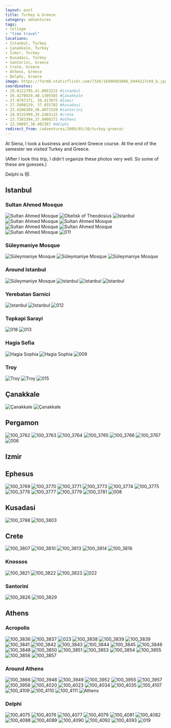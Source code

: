 ```yaml
---
layout: post
title: Turkey & Greece
category: adventures
tags:
- college
- "time travel"
locations:
- Istanbul, Turkey
- Çanakkale, Turkey
- Izmir, Turkey
- Kusadasi, Turkey
- Santorini, Greece
- Crete, Greece
- Athens, Greece
- Delphi, Greece
image: https://farm8.staticflickr.com/7326/16506855066_b944227cb9_b.jpg
coordinates:
- 29.0121795,41.0053215 #istanbul
- 26.4270929,40.1305585 #Çanakkale
- 27.0797171, 38.417675 #Izmir
- 27.2608129, 37.855702 #kusadasi
- 25.4206309,36.4071539 #santorini
- 24.9131999,35.2483132 #crete
- 23.7383394,37.9908372 #athens
- 22.50097,38.482387 #delphi
redirect_from: /adventures/2009/05/20/turkey-greece/
---
```



At Siena, I took a business and ancient Greece course. At the end of the semester we visited Turkey and Greece.

(After I took this trip, I didn't organize these photos very well. So some of these are guesses.)

Delphi is :heart_eyes_cat:.

## Istanbul

### Sultan Ahmed Mosque

<div class="photos">


<img src="https://farm3.staticflickr.com/2848/10009183116_a62d599673_b.jpg" class="img-wide" alt="Sultan Ahmed Mosque">

<img src="https://farm3.staticflickr.com/2813/10009242593_5f377e854b_b.jpg" class="img-tall" alt="Obelisk of Theodosius">

<img src="https://farm4.staticflickr.com/3745/10009122564_3df9f3e42e_b.jpg" class="img-wide" alt="Istanbul">

<img src="https://farm8.staticflickr.com/7387/10009272713_f9ae407882_b.jpg" class="img-tall" alt="Sultan Ahmed Mosque">


<img src="https://farm8.staticflickr.com/7450/10009173064_6acb221385_b.jpg" class="img-half" alt="Sultan Ahmed Mosque">


<img src="https://farm4.staticflickr.com/3690/10009184634_93b4779781_b.jpg" class="img-half" alt="Sultan Ahmed Mosque">

<img src="https://farm4.staticflickr.com/3794/10009259356_81ef2c2492_b.jpg" class="img-half" alt="Sultan Ahmed Mosque">

<img src="https://farm3.staticflickr.com/2879/10009317693_203b740ef4_b.jpg" class="img-half" alt="Sultan Ahmed Mosque">


<img src="https://farm9.staticflickr.com/8663/15999751573_cd8ba5c19b_b.jpg"  alt="011">
</div>


### Süleymaniye Mosque

<div class="photos">


<img src="https://farm8.staticflickr.com/7344/10009204194_18ed6f1e18_b.jpg" class="img-half" alt="Süleymaniye Mosque">

<img src="https://farm8.staticflickr.com/7390/10009298856_aae74681e8_b.jpg" class="img-half" alt="Süleymaniye Mosque">


<img src="https://farm8.staticflickr.com/7323/10009301936_6c9a5ea2f2_b.jpg"  alt="Süleymaniye Mosque">


</div>

### Around Istanbul

<div class="photos">


<img src="https://farm8.staticflickr.com/7292/10009362953_fa27475d92_b.jpg" class="img-half" alt="Süleymaniye Mosque">


<img src="https://farm6.staticflickr.com/5487/10009344776_f0684fe189_b.jpg" class="img-half" alt="Istanbul">


<img src="https://farm8.staticflickr.com/7352/10009351526_c30de1bbb2_b.jpg" class="img-half" alt="Istanbul">


<img src="https://farm8.staticflickr.com/7355/10009321935_ef1e1b4650_b.jpg" class="img-half" alt="Istanbul">
</div>


### Yerebatan Sarnici

<div class="photos">

<img src="https://farm8.staticflickr.com/7389/10009364223_a67af0626a_b.jpg" class="img-wide" alt="Istanbul">


<img src="https://farm3.staticflickr.com/2839/10009248404_d9b3f4e4a1_b.jpg" class="img-tall" alt="Istanbul">



<img src="https://farm9.staticflickr.com/8663/16619503685_45010361c3_b.jpg"  alt="012">
</div>

### Topkapi Sarayi


<img src="https://farm9.staticflickr.com/8667/16433704269_a1b494a670_o.jpg"  alt="018">


<img src="https://farm9.staticflickr.com/8682/16412216307_007df2e2da_o.jpg"  alt="013">


### Hagia Sofia

<div class="photos">



<img src="https://farm6.staticflickr.com/5471/10009373523_109e9d98c2_b.jpg" class="img-tall" alt="Hagia Sophia">


<img src="https://farm6.staticflickr.com/5325/10009291565_347445613e_b.jpg" class="img-wide" alt="Hagia Sophia">


<img src="https://farm9.staticflickr.com/8594/16618380321_2fc6a1cd70_b.jpg"   alt="009">

</div>


### Troy

<div class="photos">


<img src="https://farm8.staticflickr.com/7312/16530818811_4c6c949846_o.jpg" class="img-half" alt="Troy">


<img src="https://farm9.staticflickr.com/8614/15912348133_cdcd6e7144_o.jpg" class="img-half" alt="Troy">


<img src="https://farm9.staticflickr.com/8637/16619503575_9b0f5a9959_b.jpg"  alt="015">
</div>

## Çanakkale

<div class="photos">

<img src="https://farm9.staticflickr.com/8609/16506559186_fd95acb2d3_o.jpg" class="img-tall" alt="Çanakkale">

<img src="https://farm8.staticflickr.com/7316/16530849581_71b353b52b_b.jpg" class="img-wide" alt="Çanakkale">

</div>

## Pergamon

<div class="photos">


<img src="https://farm8.staticflickr.com/7390/16346322069_1540c27197_b.jpg" class="img-wide" alt="100_3762">


<img src="https://farm9.staticflickr.com/8656/15910020804_e210cf4175_b.jpg" class="img-tall" alt="100_3763">


<img src="https://farm8.staticflickr.com/7375/16530879811_5de2ab33cd_b.jpg" class="img-half" alt="100_3764">


<img src="https://farm8.staticflickr.com/7365/15910021804_b01faf414d_b.jpg" class="img-half" alt="100_3765">


<img src="https://farm8.staticflickr.com/7444/16346323949_264e8031ba_b.jpg" class="img-wide" alt="100_3766">


<img src="https://farm8.staticflickr.com/7323/16506591046_3f7cc5b356_b.jpg" class="img-tall" alt="100_3767">



<img src="https://farm9.staticflickr.com/8604/16593540486_f25e7d9fbb_o.jpg"  alt="006">

</div>

## Izmir



## Ephesus

<div class="photos">


<img src="https://farm9.staticflickr.com/8581/15910023934_fe8bae3427_b.jpg" class="img-half" alt="100_3769">


<img src="https://farm8.staticflickr.com/7331/15912410693_0a0d6ea3f1_b.jpg" class="img-half" alt="100_3770">


<img src="https://farm8.staticflickr.com/7356/15912411283_91a73ea1cf_b.jpg" class="img-half" alt="100_3771">


<img src="https://farm8.staticflickr.com/7348/16346327249_eb0d21a709_b.jpg" class="img-half" alt="100_3773">


<img src="https://farm8.staticflickr.com/7454/16506594496_1806c699fa_b.jpg" class="img-tall" alt="100_3774">


<img src="https://farm9.staticflickr.com/8609/16345143860_80472e04b1_b.jpg" class="img-wide" alt="100_3775">


<img src="https://farm8.staticflickr.com/7329/16344918418_2abbca35f2_b.jpg" class="img-tall" alt="100_3776">


<img src="https://farm9.staticflickr.com/8611/16344918828_b29bf6a461_b.jpg" class="img-wide" alt="100_3777">


<img src="https://farm9.staticflickr.com/8629/16345147880_b5d9b0b9a1_b.jpg" class="img-half" alt="100_3779">


<img src="https://farm8.staticflickr.com/7294/16345149000_18e5dfa54c_b.jpg" class="img-half" alt="100_3781">


<img src="https://farm9.staticflickr.com/8584/16432322358_08c6ab0166_b.jpg"  alt="008">
</div>

## Kusadasi

<div class="photos">


<img src="https://farm8.staticflickr.com/7410/16532643005_55de4dffeb_b.jpg" class="img-half" alt="100_3788">

<img src="https://farm8.staticflickr.com/7460/15912435323_6753a5783e_b.jpg" class="img-half" alt="100_3803">
</div>

## Crete

<div class="photos">


<img src="https://farm8.staticflickr.com/7335/16531575332_3fc3c7c340_b.jpg" class="img-half" alt="100_3807">


<img src="https://farm9.staticflickr.com/8627/15912441813_a019370298_b.jpg" class="img-half" alt="100_3810">


<img src="https://farm9.staticflickr.com/8656/15910055804_5e7548fac7_b.jpg" class="img-half" alt="100_3813">


<img src="https://farm9.staticflickr.com/8613/16346722817_c1bb5a0db0_b.jpg" class="img-half" alt="100_3814">


<img src="https://farm8.staticflickr.com/7397/15910057174_c4aa1981f7_b.jpg" alt="100_3816">
</div>


### Knossos


<div class="photos">


<img src="https://farm9.staticflickr.com/8644/16345175990_ce36db5eb5_b.jpg" class="img-half" alt="100_3821">


<img src="https://farm9.staticflickr.com/8641/16344951468_3d2b085feb_b.jpg" class="img-half" alt="100_3822">


<img src="https://farm8.staticflickr.com/7285/16346362139_8113b798c7_b.jpg"  alt="100_3823">


<img src="https://farm9.staticflickr.com/8574/15999751323_f99de3973f_o.jpg"  alt="022">

</div>

### Santorini

<div class="photos">


<img src="https://farm8.staticflickr.com/7282/16506630426_4fcbe26140_b.jpg" class="img-half" alt="100_3826">


<img src="https://farm8.staticflickr.com/7426/15910063124_209c2f5256_b.jpg" class="img-half" alt="100_3829">
</div>


## Athens


### Acropolis


<div class="photos">


<img src="https://farm9.staticflickr.com/8573/16346745507_826058631a_b.jpg" class="img-half" alt="100_3836">


<img src="https://farm8.staticflickr.com/7316/16532674645_1a67744b3e_b.jpg" class="img-half" alt="100_3837">

<img src="https://farm9.staticflickr.com/8562/16618864822_ef588fd83d_o.jpg"  alt="023">

<img src="https://farm8.staticflickr.com/7362/16531602452_ec4415a493_b.jpg" class="img-half" alt="100_3838">


<img src="https://farm8.staticflickr.com/7434/16530938381_edf9471fc4_b.jpg" class="img-half" alt="100_3839">


<img src="https://farm8.staticflickr.com/7434/16530938381_edf9471fc4_b.jpg" class="img-half" alt="100_3839">


<img src="https://farm8.staticflickr.com/7347/15912469743_3a82eb7c9e_b.jpg" class="img-half" alt="100_3841">


<img src="https://farm8.staticflickr.com/7298/15912470343_f0cbe201ba_b.jpg" class="img-half" alt="100_3842">


<img src="https://farm8.staticflickr.com/7395/16506652366_c708eb5cea_b.jpg" class="img-half" alt="100_3843">


<img src="https://farm8.staticflickr.com/7408/16346385499_1286f63699_b.jpg" class="img-half" alt="100_3844">


<img src="https://farm8.staticflickr.com/7315/16506653396_0735968a6d_b.jpg" class="img-half" alt="100_3845">


<img src="https://farm8.staticflickr.com/7370/16531607142_8e15fa5fcb_b.jpg" class="img-half" alt="100_3846">


<img src="https://farm9.staticflickr.com/8587/16345206870_8c892b0782_b.jpg" class="img-half" alt="100_3848">


<img src="https://farm8.staticflickr.com/7344/16532684985_b00f01a2e4_b.jpg" class="img-half" alt="100_3850">


<img src="https://farm8.staticflickr.com/7421/15910091754_e002218042_b.jpg" class="img-half" alt="100_3851">


<img src="https://farm8.staticflickr.com/7333/16346397589_9b39dfe432_b.jpg" class="img-half" alt="100_3853">


<img src="https://farm8.staticflickr.com/7326/15910097584_d12c793cb6_b.jpg" class="img-half" alt="100_3854">


<img src="https://farm8.staticflickr.com/7450/16506666356_9ee07f6193_b.jpg" class="img-half" alt="100_3855">


<img src="https://farm8.staticflickr.com/7458/16345214800_8238d1cf17_b.jpg" class="img-half" alt="100_3856">


<img src="https://farm8.staticflickr.com/7330/16346763337_d8169dc303_b.jpg"  alt="100_3857">

</div>

### Around Athens

<div class="photos">


<img src="https://farm8.staticflickr.com/7283/16532767695_6800444315_b.jpg" class="img-half" alt="100_3866">


<img src="https://farm8.staticflickr.com/7319/16531716082_9d30dfef28_b.jpg" class="img-half" alt="100_3948">


<img src="https://farm9.staticflickr.com/8648/16532787015_7754da0142_b.jpg" class="img-half" alt="100_3949">


<img src="https://farm9.staticflickr.com/8591/16531718202_a9bb8e1893_b.jpg" class="img-half" alt="100_3952">


<img src="https://farm8.staticflickr.com/7409/16346497469_44f1e38bac_b.jpg" class="img-tall" alt="100_3955">


<img src="https://farm8.staticflickr.com/7332/16345090258_4d4caf17a4_b.jpg" class="img-wide" alt="100_3957">


<img src="https://farm8.staticflickr.com/7355/16345090878_6fefd00c0c_b.jpg" class="img-half" alt="100_3958">


<img src="https://farm9.staticflickr.com/8658/15910246444_6e97c9a896_b.jpg" class="img-half" alt="100_4020">


<img src="https://farm8.staticflickr.com/7353/15912644473_0ec75dc511_b.jpg" class="img-tall" alt="100_4023">


<img src="https://farm8.staticflickr.com/7305/16346558809_96e918f90d_b.jpg" class="img-wide" alt="100_4034">


<img src="https://farm8.staticflickr.com/7308/16346925717_2b1a9bf96a_b.jpg" class="img-half" alt="100_4035">


<img src="https://farm8.staticflickr.com/7442/16531812182_0d4546030c_b.jpg" class="img-half" alt="100_4107">


<img src="https://farm9.staticflickr.com/8682/16506861446_8eaa9bb053_b.jpg" class="img-half" alt="100_4109">


<img src="https://farm8.staticflickr.com/7373/16531149071_dd4584e6c2_b.jpg" class="img-half" alt="100_4110">


<img src="https://farm8.staticflickr.com/7390/16345185298_094de0e506_b.jpg" class="img-half" alt="100_4111">


<img src="https://farm8.staticflickr.com/7359/16531506702_e79183389e_b.jpg" class="img-half" alt="Athens">

</div>


### Delphi

<div class="photos">


<img src="https://farm8.staticflickr.com/7343/15910272184_3b5439ef9f_b.jpg" class="img-tall" alt="100_4075">


<img src="https://farm9.staticflickr.com/8646/15912660393_6250afb56f_b.jpg" class="img-wide" alt="100_4076">


<img src="https://farm8.staticflickr.com/7420/16532867115_5f23505b0a_b.jpg" class="img-wide" alt="100_4077">


<img src="https://farm8.staticflickr.com/7382/16345165428_ebcfe02030_b.jpg" class="img-tall" alt="100_4079">


<img src="https://farm8.staticflickr.com/7396/16345389940_1edb14d38b_b.jpg" class="img-half" alt="100_4081">


<img src="https://farm9.staticflickr.com/8672/16345167038_7cbe150bbc_b.jpg" class="img-half" alt="100_4082">


<img src="https://farm8.staticflickr.com/7318/16345395320_94af591cc7_b.jpg" class="img-half" alt="100_4088">


<img src="https://farm8.staticflickr.com/7397/16345395450_b60e6e3764_b.jpg" class="img-half" alt="100_4089">


<img src="https://farm8.staticflickr.com/7348/16346582049_9068cb3816_b.jpg" class="img-half" alt="100_4090">


<img src="https://farm8.staticflickr.com/7413/16346952037_68678b0e4d_b.jpg" class="img-half" alt="100_4092">


<img src="https://farm8.staticflickr.com/7326/16506855066_b944227cb9_b.jpg" alt="100_4093">


<img src="https://farm9.staticflickr.com/8605/16618379961_da8f0319cd_o.jpg"  alt="019">

</div>